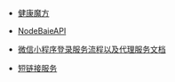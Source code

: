 
- [健康魔方](./healthCube/index.html)

- [NodeBaieAPI](./nodeBaieAPI/index.html)

- [微信小程序登录服务流程以及代理服务文档](./miniProgram/index.html)

- [短链接服务](./shortUrl/index.html)
